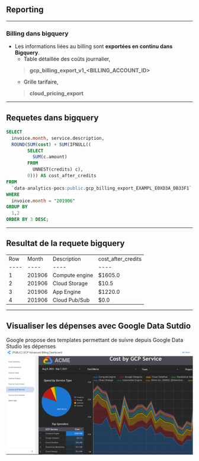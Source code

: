 ## Reporting

----

### Billing dans bigquery
* Les informations liées au billing sont **exportées en continu dans Bigquery**.
	* Table détaillée des coûts journalier, 
    > **gcp_billing_export_v1_<BILLING_ACCOUNT_ID>**
	* Grille tarifaire, 
    > **cloud_pricing_export**
	

----

## Requetes dans bigquery
```sql
SELECT
  invoice.month, service.description,
  ROUND(SUM(cost) + SUM(IFNULL((
        SELECT
          SUM(c.amount)
        FROM
          UNNEST(credits) c),
        0))) AS cost_after_credits
FROM
  `data-analytics-pocs:public.gcp_billing_export_EXAMPL_E0XD3A_DB33F1`
WHERE
  invoice.month = "201906"
GROUP BY
  1,2
ORDER BY 3 DESC;
```

----

## Resultat de la requete bigquery


<table>
<tr><td>Row</td><td>Month</td><td>Description</td><td>cost_after_credits</td></tr>
<tr><td>----</td><td>----</td><td>----</td><td>----</td></tr>
<tr><td>1</td><td>201906</td><td>Compute engine</td><td>$1605.0</td></tr>
<tr><td>2</td><td>201906</td><td>Cloud Storage</td><td>$10.5</td></tr>
<tr><td>3</td><td>201906</td><td>App Engine</td><td>$1220.0</td></tr>
<tr><td>4</td><td>201906</td><td>Cloud Pub/Sub</td><td>$0.0</td></tr>
</table>


----

## Visualiser les dépenses avec Google Data Sutdio

Google propose des templates permettant de suivre depuis Google Data Studio les dépenses
![DataStudio](img/Billing-dashboard.png)